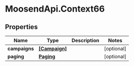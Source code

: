 # MoosendApi.Context66

## Properties
Name | Type | Description | Notes
------------ | ------------- | ------------- | -------------
**campaigns** | [**[Campaign]**](Campaign.md) |  | [optional] 
**paging** | [**Paging**](Paging.md) |  | [optional] 



